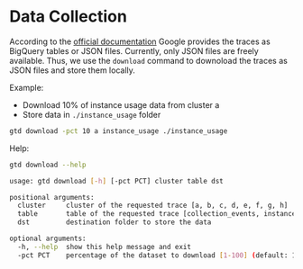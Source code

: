 # Data Collection

According to the [official documentation](https://drive.google.com/file/d/10r6cnJ5cJ89fPWCgj7j4LtLBqYN9RiI9/view)
Google provides the traces as BigQuery tables or JSON files. Currently, only JSON
files are freely available. Thus, we use the `download` command to downoload the
traces as JSON files and store them locally.

Example:

* Download 10% of instance usage data from cluster a
* Store data in `./instance_usage` folder

```sh
gtd download -pct 10 a instance_usage ./instance_usage
```

Help:

```sh
gtd download --help
```

```sh
usage: gtd download [-h] [-pct PCT] cluster table dst

positional arguments:
  cluster     cluster of the requested trace [a, b, c, d, e, f, g, h]
  table       table of the requested trace [collection_events, instance_events, instance_usage, machine_attributes, machine_events]
  dst         destination folder to store the data

optional arguments:
  -h, --help  show this help message and exit
  -pct PCT    percentage of the dataset to download [1-100] (default: 100)
```
